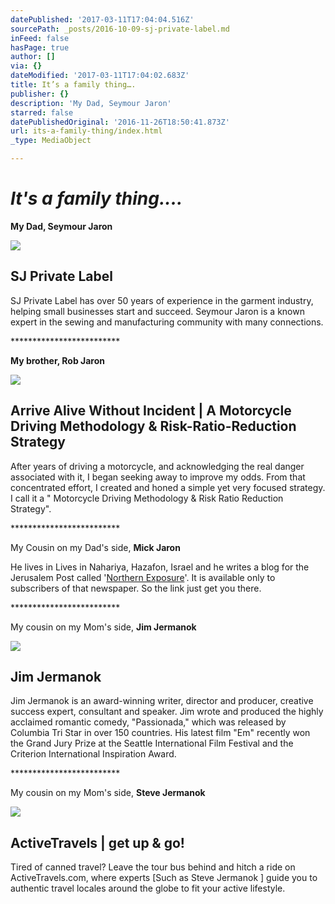 ```yaml
---
datePublished: '2017-03-11T17:04:04.516Z'
sourcePath: _posts/2016-10-09-sj-private-label.md
inFeed: false
hasPage: true
author: []
via: {}
dateModified: '2017-03-11T17:04:02.683Z'
title: It’s a family thing….
publisher: {}
description: 'My Dad, Seymour Jaron'
starred: false
datePublishedOriginal: '2016-11-26T18:50:41.873Z'
url: its-a-family-thing/index.html
_type: MediaObject

---
```

# _**It's a family thing....**_

**My Dad, Seymour Jaron**

<article style=""><img src="https://s3-us-west-2.amazonaws.com/the-grid-img/p/53921db8565b6818ea1244a04b6ab34d96e71223.jpg" /><h1>SJ Private Label</h1><p>SJ Private Label has over 50 years of experience in the garment industry, helping small businesses start and succeed. Seymour Jaron is a known expert in the sewing and manufacturing community with many connections.</p></article>

\*\*\*\*\*\*\*\*\*\*\*\*\*\*\*\*\*\*\*\*\*\*\*\*\*

**My brother, Rob Jaron**

<article style=""><img src="https://s3-us-west-2.amazonaws.com/the-grid-img/p/ee58875a7dde9a0b01f82747ec99a34c72c628db.jpg" /><h1>Arrive Alive Without Incident | A Motorcycle Driving Methodology &amp; Risk-Ratio-Reduction Strategy</h1><p>After years of driving a motorcycle, and acknowledging the real danger associated with it, I began seeking away to improve my odds. From that concentrated effort, I created and honed a simple yet very focused strategy. I call it a " Motorcycle Driving Methodology &amp; Risk Ratio Reduction Strategy".</p></article>

\*\*\*\*\*\*\*\*\*\*\*\*\*\*\*\*\*\*\*\*\*\*\*\*\*

My Cousin on my Dad's side, **Mick Jaron**

He lives in Lives in Nahariya, Hazafon, Israel and he writes a blog for the Jerusalem Post called '[Northern Exposure][0]'. It is available only to subscribers of that newspaper. So the link just get you there.

\*\*\*\*\*\*\*\*\*\*\*\*\*\*\*\*\*\*\*\*\*\*\*\*\*

My cousin on my Mom's side, **Jim Jermanok**

<article style=""><img src="https://s3-us-west-2.amazonaws.com/the-grid-img/p/8fee5298f6d2b1dbae0b612f246691359c772431.jpg" /><h1>Jim Jermanok</h1><p>Jim Jermanok is an award-winning writer, director and producer, creative success expert, consultant and speaker. Jim wrote and produced the highly acclaimed romantic comedy, "Passionada," which was released by Columbia Tri Star in over 150 countries. His latest film "Em" recently won the Grand Jury Prize at the Seattle International Film Festival and the Criterion International Inspiration Award.</p></article>

\*\*\*\*\*\*\*\*\*\*\*\*\*\*\*\*\*\*\*\*\*\*\*\*\*

My cousin on my Mom's side, **Steve Jermanok**

<article style=""><img src="https://s3-us-west-2.amazonaws.com/the-grid-img/p/c8f8af5c45a85711644b136b257fb50abea8af7b.jpg" /><h1>ActiveTravels | get up &amp; go!</h1><p>Tired of canned travel? Leave the tour bus behind and hitch a ride on ActiveTravels.com, where experts [Such as Steve Jermanok ] guide you to authentic travel locales around the globe to fit your active lifestyle.</p></article>



[0]: http://www.jpost.com/Blogger/Michael-Jaron "Mike Jaron's blog"